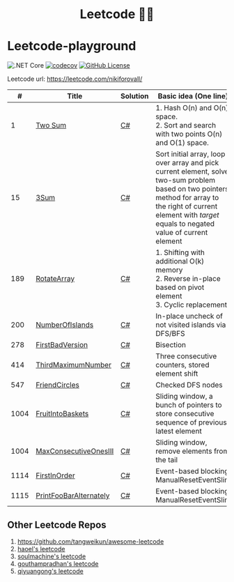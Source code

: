 <h1 align="center">
  Leetcode 👨‍💻
</h1>

# Leetcode-playground

![.NET Core](https://github.com/NikiforovAll/leetcode-playground/workflows/.NET%20Core/badge.svg)
[![codecov](https://codecov.io/gh/NikiforovAll/leetcode-playground/branch/master/graph/badge.svg)](https://codecov.io/gh/NikiforovAll/leetcode-playground-template)
[![GitHub License](https://img.shields.io/github/license/nikiforovall/leetcode-playground)](./LICENSE.md)

Leetcode url: <https://leetcode.com/nikiforovall/>

| # | Title | Solution | Basic idea (One line) |
|---| ----- | -------- | --------------------- |
| 1 | [Two Sum](https://leetcode.com/problems/two-sum/) | [C#](https://github.com/NikiforovAll/leetcode-playground/blob/master/src/LeetCodeSolutions/1.two-sum.cs) | 1. Hash O(n) and O(n) space.<br/>2. Sort and search with two points O(n) and O(1) space. |
| 15 | [3Sum](https://leetcode.com/problems/3sum/) | [C#](https://github.com/NikiforovAll/leetcode-playground/blob/master/src/LeetCodeSolutions/15.3-sum.cs) | Sort initial array, loop over array and pick current element, solve two-sum problem based on two pointers method for array to the right of current element with *target* equals to negated value of current element|
| 189 | [RotateArray](https://leetcode.com/problems/rotate-array) | [C#](https://github.com/NikiforovAll/leetcode-playground/blob/master/src/LeetCodeSolutions/189.rotate-array.cs) | 1. Shifting with additional O(k) memory </br> 2. Reverse in-place based on pivot element </br> 3. Cyclic replacement |
| 200 | [NumberOfIslands](https://leetcode.com/problems/number-of-islands) | [C#](https://github.com/NikiforovAll/leetcode-playground/blob/master/src/LeetCodeSolutions/200.number-of-islands.cs) | In-place uncheck of not visited islands via DFS/BFS |
| 278 | [FirstBadVersion](https://leetcode.com/problems/first-bad-version) | [C#](https://github.com/NikiforovAll/leetcode-playground/blob/master/src/LeetCodeSolutions/278.first-bad-version.cs) | Bisection |
| 414 | [ThirdMaximumNumber](https://leetcode.com/problems/third-maximum-number/description/) | [C#](https://github.com/NikiforovAll/leetcode-playground/blob/master/src/LeetCodeSolutions/414.third-maximum-number.cs) | Three consecutive counters, stored element shift |
| 547 | [FriendCircles](https://leetcode.com/problems/friend-circles) | [C#](https://github.com/NikiforovAll/leetcode-playground/blob/master/src/LeetCodeSolutions/547.friend-circles.cs) | Checked DFS nodes |
| 1004 | [FruitIntoBaskets](https://leetcode.com/problems/fruit-into-baskets) | [C#](https://github.com/NikiforovAll/leetcode-playground/blob/master/src/LeetCodeSolutions/904.fruit-into-baskets.cs) | Sliding window, a bunch of pointers to store consecutive sequence of previous latest element |
| 1004 | [MaxConsecutiveOnesIII](https://leetcode.com/problems/max-consecutive-ones-iii) | [C#](https://github.com/NikiforovAll/leetcode-playground/blob/master/src/LeetCodeSolutions/1004.max-consecutive-ones-iii.cs) | Sliding window, remove elements from the tail |
| 1114 | [FirstInOrder](https://leetcode.com/problems/print-in-order/) | [C#](https://github.com/NikiforovAll/leetcode-playground/blob/master/src/LeetCodeSolutions/1114.print-in-order.cs) | Event-based blocking ManualResetEventSlim |
| 1115 | [PrintFooBarAlternately](https://leetcode.com/problems/print-foobar-alternately/description/) | [C#](https://github.com/NikiforovAll/leetcode-playground/blob/master/src/LeetCodeSolutions/1115.print-foo-bar-alternately.cs) | Event-based blocking ManualResetEventSlim |

## Other Leetcode Repos

1. <https://github.com/tangweikun/awesome-leetcode>
2. [haoel's leetcode](https://github.com/haoel/leetcode)
3. [soulmachine's leetcode](https://github.com/soulmachine/leetcode)
4. [gouthampradhan's leetcode](https://github.com/gouthampradhan/leetcode)
5. [qiyuangong's leetcode](https://github.com/qiyuangong/leetcode)
